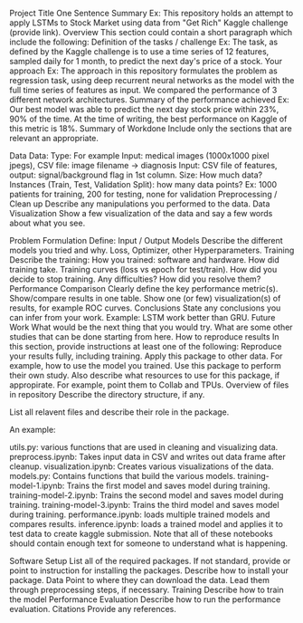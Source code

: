 Project Title
One Sentence Summary Ex: This repository holds an attempt to apply LSTMs to Stock Market using data from "Get Rich" Kaggle challenge (provide link).
Overview
This section could contain a short paragraph which include the following:
Definition of the tasks / challenge Ex: The task, as defined by the Kaggle challenge is to use a time series of 12 features, sampled daily for 1 month, to predict the next day's price of a stock.
Your approach Ex: The approach in this repository formulates the problem as regression task, using deep recurrent neural networks as the model with the full time series of features as input. We compared the performance of 3 different network architectures.
Summary of the performance achieved Ex: Our best model was able to predict the next day stock price within 23%, 90% of the time. At the time of writing, the best performance on Kaggle of this metric is 18%.
Summary of Workdone
Include only the sections that are relevant an appropriate.

Data
Data:
Type: For example
Input: medical images (1000x1000 pixel jpegs), CSV file: image filename -> diagnosis
Input: CSV file of features, output: signal/background flag in 1st column.
Size: How much data?
Instances (Train, Test, Validation Split): how many data points? Ex: 1000 patients for training, 200 for testing, none for validation
Preprocessing / Clean up
Describe any manipulations you performed to the data.
Data Visualization
Show a few visualization of the data and say a few words about what you see.

Problem Formulation
Define:
Input / Output
Models
Describe the different models you tried and why.
Loss, Optimizer, other Hyperparameters.
Training
Describe the training:
How you trained: software and hardware.
How did training take.
Training curves (loss vs epoch for test/train).
How did you decide to stop training.
Any difficulties? How did you resolve them?
Performance Comparison
Clearly define the key performance metric(s).
Show/compare results in one table.
Show one (or few) visualization(s) of results, for example ROC curves.
Conclusions
State any conclusions you can infer from your work. Example: LSTM work better than GRU.
Future Work
What would be the next thing that you would try.
What are some other studies that can be done starting from here.
How to reproduce results
In this section, provide instructions at least one of the following:
Reproduce your results fully, including training.
Apply this package to other data. For example, how to use the model you trained.
Use this package to perform their own study.
Also describe what resources to use for this package, if appropirate. For example, point them to Collab and TPUs.
Overview of files in repository
Describe the directory structure, if any.

List all relavent files and describe their role in the package.

An example:

utils.py: various functions that are used in cleaning and visualizing data.
preprocess.ipynb: Takes input data in CSV and writes out data frame after cleanup.
visualization.ipynb: Creates various visualizations of the data.
models.py: Contains functions that build the various models.
training-model-1.ipynb: Trains the first model and saves model during training.
training-model-2.ipynb: Trains the second model and saves model during training.
training-model-3.ipynb: Trains the third model and saves model during training.
performance.ipynb: loads multiple trained models and compares results.
inference.ipynb: loads a trained model and applies it to test data to create kaggle submission.
Note that all of these notebooks should contain enough text for someone to understand what is happening.

Software Setup
List all of the required packages.
If not standard, provide or point to instruction for installing the packages.
Describe how to install your package.
Data
Point to where they can download the data.
Lead them through preprocessing steps, if necessary.
Training
Describe how to train the model
Performance Evaluation
Describe how to run the performance evaluation.
Citations
Provide any references.
